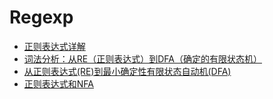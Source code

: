 # Regexp

* [正则表达式详解](https://me.csdn.net/lxcnn)
* [词法分析：从RE（正则表达式）到DFA（确定的有限状态机）](https://blog.csdn.net/cuiods/article/details/52673154)
* [从正则表达式(RE)到最小确定性有限状态自动机(DFA)](https://www.jianshu.com/p/19bb92f853cf)
* [正则表达式和NFA](https://juejin.im/post/5bbab1f5f265da0aa94a2842)
